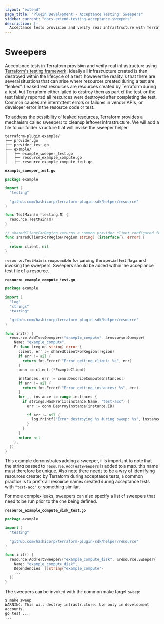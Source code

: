 ```yaml
---
layout: "extend"
page_title: "Plugin Development - Acceptance Testing: Sweepers"
sidebar_current: "docs-extend-testing-acceptance-sweepers"
description: |-
  Acceptance tests provision and verify real infrastructure with Terraform's testing framework. Sweepers clean up leftover infrastructure.
---
```


# Sweepers

Acceptance tests in Terraform provision and verify real infrastructure using [Terraform's testing framework](/docs/extend/testing/acceptance-tests/index.html). Ideally all infrastructure created is then destroyed within the lifecycle of a test, however the reality is that there are several situations that can arise where resources created during a test are “leaked”. Leaked test resources are resources created by Terraform during a test, but Terraform either failed to destroy them as part of the test, or the test falsely reported all resources were destroyed after completing the test. Common causes are intermittent errors or failures in vendor APIs, or developer error in the resource code or test.

To address the possibility of leaked resources, Terraform provides a mechanism called sweepers to cleanup leftover infrastructure. We will add a file to our folder structure that will invoke the sweeper helper.

```
terraform-plugin-example/
├── provider.go
├── provider_test.go
├── example/
│   ├── example_sweeper_test.go
│   ├── resource_example_compute.go
│   ├── resource_example_compute_test.go
```

__`example_sweeper_test.go`__

```go
package example

import (
  "testing"

  "github.com/hashicorp/terraform-plugin-sdk/helper/resource"
)

func TestMain(m *testing.M) {
  resource.TestMain(m)
}

// sharedClientForRegion returns a common provider client configured for the specified region
func sharedClientForRegion(region string) (interface{}, error) {
  ...
  return client, nil
}
```

`resource.TestMain` is responsible for parsing the special test flags and invoking the sweepers. Sweepers should be added within the acceptance test file of a resource.

__`resource_example_compute_test.go`__

```go
package example

import (
  "log"
  "strings"
  "testing"

  "github.com/hashicorp/terraform-plugin-sdk/helper/resource"
)

func init() {
  resource.AddTestSweepers("example_compute", &resource.Sweeper{
    Name: "example_compute",
    F: func (region string) error {
      client, err := sharedClientForRegion(region)
      if err != nil {
        return fmt.Errorf("Error getting client: %s", err)
      }
      conn := client.(*ExampleClient)

      instances, err := conn.DescribeComputeInstances()
      if err != nil {
        return fmt.Errorf("Error getting instances: %s", err)
      }
      for _, instance := range instances {
        if strings.HasPrefix(instance.Name, "test-acc") {
          err := conn.DestroyInstance(instance.ID)

          if err != nil {
            log.Printf("Error destroying %s during sweep: %s", instance.Name, err)
          }
        }
      }
      return nil
    },
  })
}
```

This example demonstrates adding a sweeper, it is important to note that the string passed to `resource.AddTestSweepers` is added to a map, this name must therefore be unique. Also note there needs to be a way of identifying resources created by Terraform during acceptance tests, a common practice is to prefix all resource names created during acceptance tests with `"test-acc"` or something similar.

For more complex leaks, sweepers can also specify a list of sweepers that need to be run prior to the one being defined.

__`resource_example_compute_disk_test.go`__

```go
package example

import (
  "testing"

  "github.com/hashicorp/terraform-plugin-sdk/helper/resource"
)

func init() {
  resource.AddTestSweepers("example_compute_disk", &resource.Sweeper{
    Name: "example_compute_disk",
    Dependencies: []string{"example_compute"}
    ...
  })
}
```

The sweepers can be invoked with the common make target `sweep`:

```
$ make sweep
WARNING: This will destroy infrastructure. Use only in development accounts.
go test ...
...
```

